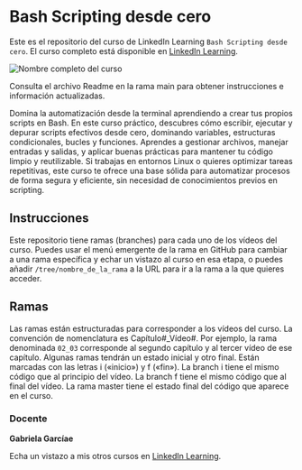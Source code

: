 # Bash Scripting desde cero

Este es el repositorio del curso de LinkedIn Learning `Bash Scripting desde cero`. El curso completo está disponible en [LinkedIn Learning][lil-course-url].

![Nombre completo del curso][lil-thumbnail-url] 

Consulta el archivo Readme en la rama main para obtener instrucciones e información actualizadas.

Domina la automatización desde la terminal aprendiendo a crear tus propios scripts en Bash. En este curso práctico, descubres cómo escribir, ejecutar y depurar scripts efectivos desde cero, dominando variables, estructuras condicionales, bucles y funciones. Aprendes a gestionar archivos, manejar entradas y salidas, y aplicar buenas prácticas para mantener tu código limpio y reutilizable. Si trabajas en entornos Linux o quieres optimizar tareas repetitivas, este curso te ofrece una base sólida para automatizar procesos de forma segura y eficiente, sin necesidad de conocimientos previos en scripting.

## Instrucciones

Este repositorio tiene ramas (branches) para cada uno de los vídeos del curso. Puedes usar el menú emergente de la rama en GitHub para cambiar a una rama específica y echar un vistazo al curso en esa etapa, o puedes añadir `/tree/nombre_de_la_rama` a la URL para ir a la rama a la que quieres acceder.

## Ramas

Las ramas están estructuradas para corresponder a los vídeos del curso. La convención de nomenclatura es Capítulo#_Vídeo#. Por ejemplo, la rama denominada `02_03` corresponde al segundo capítulo y al tercer vídeo de ese capítulo. Algunas ramas tendrán un estado inicial y otro final. Están marcadas con las letras i («inicio») y f («fin»). La branch i tiene el mismo código que al principio del vídeo. La branch f tiene el mismo código que al final del vídeo. La rama master tiene el estado final del código que aparece en el curso.

### Docente

**Gabriela Garcíae**

Echa un vistazo a mis otros cursos en [LinkedIn Learning](https://www.linkedin.com/learning/instructors/gabriela-garcia).

[0]: # (Replace these placeholder URLs with actual course URLs)
[lil-course-url]: https://www.linkedin.com/learning/bash-scripting-desde-cero
[lil-thumbnail-url]: https://media.licdn.com/dms/image/v2/D4E0DAQEbs6EA3ERPhg/learning-public-crop_675_1200/B4EZoMYC2LIMAY-/0/1761144221842?e=2147483647&v=beta&t=AarUHCisJz5StE3-QV6YirJPppigWB3tH9j00mgx1M8

[1]: # (End of ES-Instruction ###############################################################################################)

